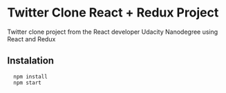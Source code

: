 # Twitter Clone React + Redux Project

Twitter clone project from the React developer Udacity Nanodegree using React and Redux

## Instalation
 
```
  npm install
  npm start
```
